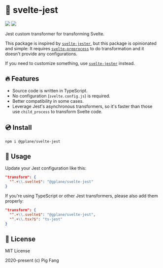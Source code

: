 # 🚀 svelte-jest

![](https://img.shields.io/github/workflow/status/g-plane/svelte-jest/CI?style=flat-square)
![](https://img.shields.io/npm/v/@gplane/svelte-jest?style=flat-square)

Jest custom transformer for transforming Svelte.

This package is inspired by [`svelte-jester`](https://www.npmjs.com/package/svelte-jester),
but this package is opinionated and simple: It requires [`svelte-preprocess`](https://www.npmjs.com/package/svelte-preprocess) to do transformation and it doesn't provide any configurations.

If you need to customize something,
use [`svelte-jester`](https://www.npmjs.com/package/svelte-jester) instead.

## 🔥 Features

- Source code is written in TypeScript.
- No configuration (`svelte.config.js`) is required.
- Better compatibility in some cases.
- Leverage Jest's asynchronous transformers, so it's faster than those use `child_process` to transform Svelte code.

## 💿 Install

```shell
npm i @gplane/svelte-jest
```

## 🎨 Usage

Update your Jest configuration like this:

```json
"transform": {
  "^.+\\.svelte$": "@gplane/svelte-jest"
}
```

If you're using TypeScript or other Jest transformers,
please also add them properly:

```json
"transform": {
  "^.+\\.svelte$": "@gplane/svelte-jest",
  "^.+\\.tsx?$": "ts-jest"
}
```

## 📜 License

MIT License

2020-present (c) Pig Fang
